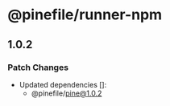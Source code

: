 # @pinefile/runner-npm

## 1.0.2
### Patch Changes

- Updated dependencies []:
  - @pinefile/pine@1.0.2
